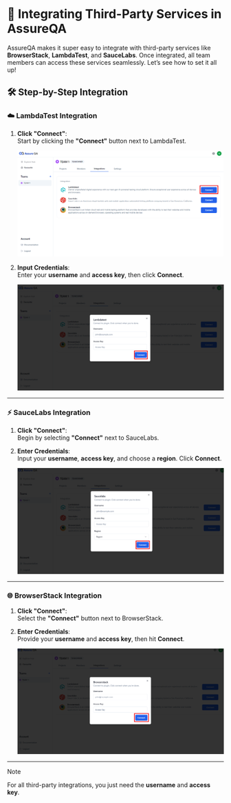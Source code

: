 # 🔗 Integrating Third-Party Services in AssureQA

AssureQA makes it super easy to integrate with third-party services like **BrowserStack**, **LambdaTest**, and **SauceLabs**. Once integrated, all team members can access these services seamlessly. Let’s see how to set it all up!

## 🛠️ Step-by-Step Integration

### ☁️ LambdaTest Integration

1. **Click "Connect"**:  
   Start by clicking the **"Connect"** button next to LambdaTest.

   ![LambdaTest Connect](./TeamImages/q2.png)

2. **Input Credentials**:  
   Enter your **username** and **access key**, then click **Connect**.

   ![Input LambdaTest credentials](./TeamImages/q3.png)

---

### ⚡ SauceLabs Integration

1. **Click "Connect"**:  
   Begin by selecting **"Connect"** next to SauceLabs.

2. **Enter Credentials**:  
   Input your **username**, **access key**, and choose a **region**. Click **Connect**.

   ![Input SauceLabs credentials](./TeamImages/q4.png)

---

### 🌐 BrowserStack Integration

1. **Click "Connect"**:  
   Select the **"Connect"** button next to BrowserStack.

2. **Enter Credentials**:  
   Provide your **username** and **access key**, then hit **Connect**.

   ![BrowserStack Connect](./TeamImages/q5.png)

---

> [!Note]
> For all third-party integrations, you just need the **username** and **access key**.
